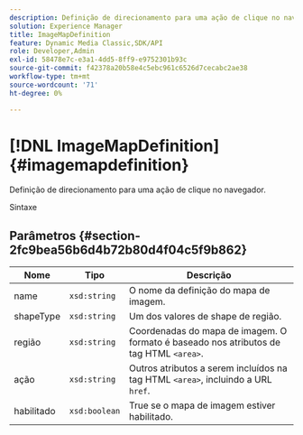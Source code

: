 ```yaml
---
description: Definição de direcionamento para uma ação de clique no navegador.
solution: Experience Manager
title: ImageMapDefinition
feature: Dynamic Media Classic,SDK/API
role: Developer,Admin
exl-id: 58478e7c-e3a1-4dd5-8ff9-e9752301b93c
source-git-commit: f42378a20b58e4c5ebc961c6526d7cecabc2ae38
workflow-type: tm+mt
source-wordcount: '71'
ht-degree: 0%

---
```


# [!DNL ImageMapDefinition]{#imagemapdefinition}

Definição de direcionamento para uma ação de clique no navegador.

Sintaxe

## Parâmetros {#section-2fc9bea56b6d4b72b80d4f04c5f9b862}

| Nome | Tipo | Descrição |
|---|---|---|
| name | `xsd:string` | O nome da definição do mapa de imagem. |
| shapeType | `xsd:string` | Um dos valores de shape de região. |
| região | `xsd:string` | Coordenadas do mapa de imagem. O formato é baseado nos atributos de tag HTML `<area>`. |
| ação | `xsd:string` | Outros atributos a serem incluídos na tag HTML `<area>`, incluindo a URL `href`. |
| habilitado | `xsd:boolean` | True se o mapa de imagem estiver habilitado. |

